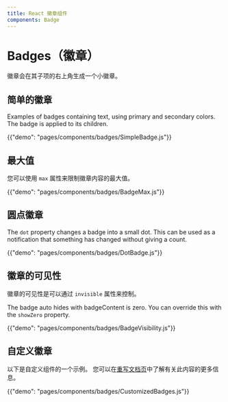```yaml
---
title: React 徽章组件
components: Badge
---
```


# Badges（徽章）

<p class="description">徽章会在其子项的右上角生成一个小徽章。</p>

## 简单的徽章

Examples of badges containing text, using primary and secondary colors. The badge is applied to its children.

{{"demo": "pages/components/badges/SimpleBadge.js"}}

## 最大值

您可以使用 `max` 属性来限制徽章内容的最大值。

{{"demo": "pages/components/badges/BadgeMax.js"}}

## 圆点徽章

The `dot` property changes a badge into a small dot. This can be used as a notification that something has changed without giving a count.

{{"demo": "pages/components/badges/DotBadge.js"}}

## 徽章的可见性

徽章的可见性是可以通过 `invisible` 属性来控制。

The badge auto hides with badgeContent is zero. You can override this with the `showZero` property.

{{"demo": "pages/components/badges/BadgeVisibility.js"}}

## 自定义徽章

以下是自定义组件的一个示例。 您可以在[重写文档页](/customization/components/)中了解有关此内容的更多信息。

{{"demo": "pages/components/badges/CustomizedBadges.js"}}